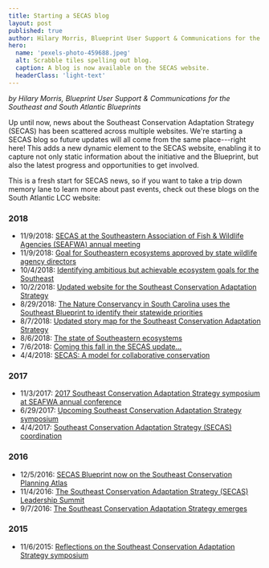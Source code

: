 ```yaml
---
title: Starting a SECAS blog
layout: post
published: true
author: Hilary Morris, Blueprint User Support & Communications for the Southeast and South Atlantic Blueprints
hero:
  name: 'pexels-photo-459688.jpeg'
  alt: Scrabble tiles spelling out blog.
  caption: A blog is now available on the SECAS website.
  headerClass: 'light-text'
---
```

_by Hilary Morris, Blueprint User Support & Communications for the Southeast and South Atlantic Blueprints_

Up until now, news about the Southeast Conservation Adaptation Strategy (SECAS) has been scattered across multiple websites. We're starting a SECAS blog so future updates will all come from the same place---right here! This adds a new dynamic element to the SECAS website, enabling it to capture not only static information about the initiative and the Blueprint, but also the latest progress and opportunities to get involved.

This is a fresh start for SECAS news, so if you want to take a trip down memory lane to learn more about past events, check out these blogs on the South Atlantic LCC website:

<!--more-->

### 2018

- 11/9/2018: [SECAS at the Southeastern Association of Fish & Wildlife Agencies (SEAFWA) annual meeting](http://www.southatlanticlcc.org/2018/11/09/secas-at-the-southeastern-association-of-fish-wildlife-agencies-seafwa-annual-meeting/)
- 11/9/2018: [Goal for Southeastern ecosystems approved by state wildlife agency directors](http://www.southatlanticlcc.org/2018/11/09/goal-for-southeastern-ecosystems-approved-by-state-wildlife-agency-directors/)
- 10/4/2018: [Identifying ambitious but achievable ecosystem goals for the Southeast](http://www.southatlanticlcc.org/2018/10/04/identifying-ambitious-but-achievable-ecosystem-goals-for-the-southeast/)
- 10/2/2018: [Updated website for the Southeast Conservation Adaptation Strategy](http://www.southatlanticlcc.org/2018/10/02/updated-website-for-the-southeast-conservation-adaptation-strategy/)
- 8/29/2018: [The Nature Conservancy in South Carolina uses the Southeast Blueprint to identify their statewide priorities](http://www.southatlanticlcc.org/2018/08/29/the-nature-conservancy-in-south-carolina-uses-the-southeast-blueprint-to-identify-their-statewide-priorities/)
- 8/7/2018: [Updated story map for the Southeast Conservation Adaptation Strategy](http://www.southatlanticlcc.org/2018/08/07/updated-story-map-for-the-southeast-conservation-adaptation-strategy/)
- 8/6/2018: [The state of Southeastern ecosystems](http://www.southatlanticlcc.org/2018/08/06/the-state-of-southeastern-ecosystems/)
- 7/6/2018: [Coming this fall in the SECAS update…](http://www.southatlanticlcc.org/2018/07/06/coming-this-fall-in-the-secas-update/)
- 4/4/2018: [SECAS: A model for collaborative conservation](http://www.southatlanticlcc.org/2018/04/04/secas-a-model-for-collaborative-conservation/)

### 2017

- 11/3/2017: [2017 Southeast Conservation Adaptation Strategy symposium at SEAFWA annual conference](http://www.southatlanticlcc.org/2017/11/03/2017-southeast-conservation-adaptation-strategy-symposium-at-seafwa-annual-conference/)
- 6/29/2017: [Upcoming Southeast Conservation Adaptation Strategy symposium](http://www.southatlanticlcc.org/2017/06/29/upcoming-southeast-conservation-adaptation-strategy-symposium/)
- 4/4/2017: [Southeast Conservation Adaptation Strategy (SECAS) coordination](http://www.southatlanticlcc.org/2017/04/04/southeast-conservation-adaptation-strategy-secas-coordination/)

### 2016

- 12/5/2016: [SECAS Blueprint now on the Southeast Conservation Planning Atlas](http://www.southatlanticlcc.org/2016/12/05/secas-blueprint-now-on-the-southeast-conservation-planning-atlas/)
- 11/4/2016: [The Southeast Conservation Adaptation Strategy (SECAS) Leadership Summit](http://www.southatlanticlcc.org/2016/11/04/the-southeast-conservation-adaptation-strategy-secas-leadership-summit/)
- 9/7/2016: [The Southeast Conservation Adaptation Strategy emerges](http://www.southatlanticlcc.org/2016/09/07/the-southeast-conservation-adaptation-strategy-emerges/)

### 2015

- 11/6/2015: [Reflections on the Southeast Conservation Adaptation Strategy symposium](http://www.southatlanticlcc.org/2015/11/06/reflections-on-the-southeast-conservation-adaptation-strategy-symposium/)
